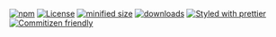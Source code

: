 [![npm](https://img.shields.io/npm/v/@kronos-integration/interceptor-object-data-processor-row.svg)](https://www.npmjs.com/package/@kronos-integration/interceptor-object-data-processor-row)
[![License](https://img.shields.io/badge/License-BSD%203--Clause-blue.svg)](https://opensource.org/licenses/BSD-3-Clause)
[![minified size](https://badgen.net/bundlephobia/min/@kronos-integration/interceptor-object-data-processor-row)](https://bundlephobia.com/result?p=@kronos-integration/interceptor-object-data-processor-row)
[![downloads](http://img.shields.io/npm/dm/@kronos-integration/interceptor-object-data-processor-row.svg?style=flat-square)](https://npmjs.org/package/@kronos-integration/interceptor-object-data-processor-row)
[![Styled with prettier](https://img.shields.io/badge/styled_with-prettier-ff69b4.svg)](https://github.com/prettier/prettier)
[![Commitizen friendly](https://img.shields.io/badge/commitizen-friendly-brightgreen.svg)](http://commitizen.github.io/cz-cli/)
